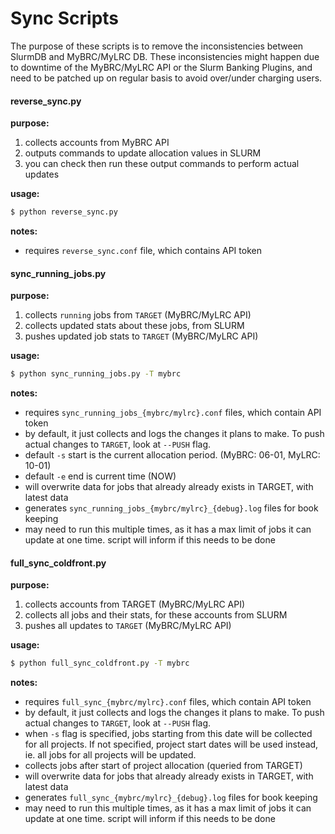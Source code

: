 # Sync Scripts

The purpose of these scripts is to remove the inconsistencies between SlurmDB
and MyBRC/MyLRC DB. These inconsistencies might happen due to downtime of the MyBRC/MyLRC
API or the Slurm Banking Plugins, and need to be patched up on regular basis to
avoid over/under charging users.

#### reverse_sync.py

**purpose:**

1. collects accounts from MyBRC API
2. outputs commands to update allocation values in SLURM
3. you can check then run these output commands to perform actual updates

**usage:**

```sh
$ python reverse_sync.py
```

**notes:**

- requires `reverse_sync.conf` file, which contains API token

#### sync_running_jobs.py

**purpose:**

1. collects `running` jobs from `TARGET` (MyBRC/MyLRC API)
2. collects updated stats about these jobs, from SLURM
3. pushes updated job stats to `TARGET` (MyBRC/MyLRC API)

**usage:**

```sh
$ python sync_running_jobs.py -T mybrc
```

**notes:**

- requires `sync_running_jobs_{mybrc/mylrc}.conf` files, which contain API token
- by default, it just collects and logs the changes it plans to make. To push
  actual changes to `TARGET`, look at `--PUSH` flag.
- default `-s` start is the current allocation period. (MyBRC: 06-01, MyLRC: 10-01)
- default `-e` end is current time (NOW)
- will overwrite data for jobs that already already exists in TARGET, with
  latest data
- generates `sync_running_jobs_{mybrc/mylrc}_{debug}.log` files for book keeping
- may need to run this multiple times, as it has a max limit of jobs it can
  update at one time. script will inform if this needs to be done

#### full_sync_coldfront.py

**purpose:**

1. collects accounts from TARGET (MyBRC/MyLRC API)
2. collects all jobs and their stats, for these accounts from SLURM
3. pushes all updates to `TARGET` (MyBRC/MyLRC API)

**usage:**

```sh
$ python full_sync_coldfront.py -T mybrc
```

**notes:**

- requires `full_sync_{mybrc/mylrc}.conf` files, which contain API token
- by default, it just collects and logs the changes it plans to make. To push
  actual changes to `TARGET`, look at `--PUSH` flag.
- when `-s` flag is specified, jobs starting from this date will be collected
  for all projects. If not specified, project start dates will be used instead,
  ie. all jobs for all projects will be updated.
- collects jobs after start of project allocation (queried from TARGET)
- will overwrite data for jobs that already already exists in TARGET, with
  latest data
- generates `full_sync_{mybrc/mylrc}_{debug}.log` files for book keeping
- may need to run this multiple times, as it has a max limit of jobs it can
  update at one time. script will inform if this needs to be done

